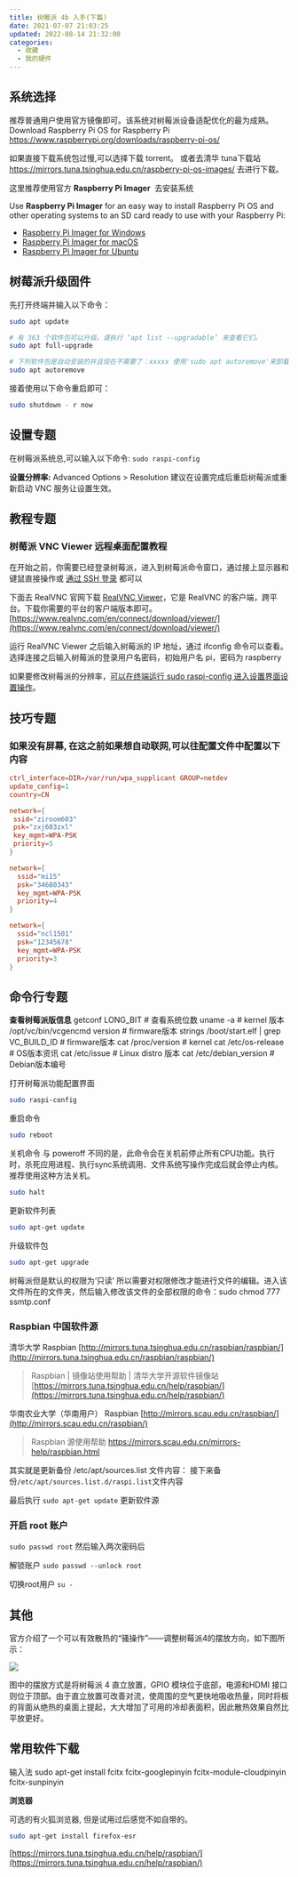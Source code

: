 ```yaml
---
title: 树莓派 4b 入手(下篇)
date: 2021-07-07 21:03:25
updated: 2022-08-14 21:32:00
categories:
  - 收藏
  - 我的硬件
---
```


## 系统选择

推荐普通用户使用官方镜像即可。该系统对树莓派设备适配优化的最为成熟。
Download Raspberry Pi OS for Raspberry Pi
<https://www.raspberrypi.org/downloads/raspberry-pi-os/>

如果直接下载系统包过慢,可以选择下载 torrent。
或者去清华 tuna下载站
<https://mirrors.tuna.tsinghua.edu.cn/raspberry-pi-os-images/> 去进行下载。

这里推荐使用官方 **Raspberry Pi Imager**  去安装系统

Use **Raspberry Pi Imager** for an easy way to install Raspberry Pi OS and other operating systems to an SD card ready to use with your Raspberry Pi:

* [Raspberry Pi Imager for Windows](https://downloads.raspberrypi.org/imager/imager_1.4.exe)
* [Raspberry Pi Imager for macOS](https://downloads.raspberrypi.org/imager/imager_1.4.dmg)
* [Raspberry Pi Imager for Ubuntu](https://downloads.raspberrypi.org/imager/imager_1.4_amd64.deb)

## 树莓派升级固件

先打开终端并输入以下命令：

```sh
sudo apt update

# 有 363 个软件包可以升级。请执行 ‘apt list --upgradable’ 来查看它们。
sudo apt full-upgrade

# 下列软件包是自动安装的并且现在不需要了：xxxxx 使用'sudo apt autoremove'来卸载它(它们)。
sudo apt autoremove
```

接着使用以下命令重启即可：

```sh
sudo shutdown - r now
```

## 设置专题

在树莓派系统总,可以输入以下命令:
`sudo raspi-config`

**设置分辨率:**
Advanced Options > Resolution
建议在设置完成后重启树莓派或重新启动 VNC 服务让设置生效。

## 教程专题

### 树莓派 VNC Viewer 远程桌面配置教程

在开始之前，你需要已经登录树莓派，进入到树莓派命令窗口，通过接上显示器和键鼠直接操作或 [通过 SSH 登录](http://shumeipai.nxez.com/2013/09/07/using-putty-to-log-in-to-the-raspberry-pie.html) 都可以

下面去 RealVNC 官网下载 [RealVNC Viewer](https://www.realvnc.com/en/connect/download/viewer/)，它是 RealVNC 的客户端，跨平台。下载你需要的平台的客户端版本即可。
[https://www.realvnc.com/en/connect/download/viewer/](https://www.realvnc.com/en/connect/download/viewer/)

运行 RealVNC Viewer 之后输入树莓派的 IP 地址，通过 ifconfig 命令可以查看。选择连接之后输入树莓派的登录用户名密码，初始用户名 pi，密码为 raspberry

如果要修改树莓派的分辨率，[可以在终端运行 sudo raspi-config 进入设置界面设置操作](http://shumeipai.nxez.com/2019/07/08/set-the-resolution-of-the-raspberry-pi-vnc.html)。

## 技巧专题

### 如果没有屏幕, 在这之前如果想自动联网,可以往配置文件中配置以下内容

```conf
ctrl_interface=DIR=/var/run/wpa_supplicant GROUP=netdev
update_config=1
country=CN

network={
 ssid="ziroom603"
 psk="zxj603zxl"
 key_mgmt=WPA-PSK
 priority=5
}

network={
  ssid="mi15"
  psk="34680343"
  key_mgmt=WPA-PSK
  priority=4
}

network={
  ssid="ncl1501"
  psk="12345678"
  key_mgmt=WPA-PSK
  priority=3
}
```

## 命令行专题

**查看树莓派版信息**
getconf LONG_BIT        # 查看系统位数
uname -a            # kernel 版本
/opt/vc/bin/vcgencmd  version   # firmware版本
strings /boot/start.elf  |  grep VC_BUILD_ID    # firmware版本
cat /proc/version       # kernel
cat /etc/os-release     # OS版本资讯
cat /etc/issue          # Linux distro 版本
cat /etc/debian_version     # Debian版本编号

打开树莓派功能配置界面

```sh
sudo raspi-config
```

重启命令

```sh
sudo reboot
```

关机命令
与 poweroff 不同的是，此命令会在关机前停止所有CPU功能。执行时，杀死应用进程、执行sync系统调用、文件系统写操作完成后就会停止内核。推荐使用这种方法关机。

```sh
sudo halt
```

更新软件列表

```sh
sudo apt-get update
```

升级软件包

```sh
sudo apt-get upgrade
```

树莓派但是默认的权限为‘只读’
所以需要对权限修改才能进行文件的编辑。进入该文件所在的文件夹，然后输入修改该文件的全部权限的命令：sudo chmod 777 ssmtp.conf

### Raspbian 中国软件源

清华大学
Raspbian [http://mirrors.tuna.tsinghua.edu.cn/raspbian/raspbian/](http://mirrors.tuna.tsinghua.edu.cn/raspbian/raspbian/)

> Raspbian | 镜像站使用帮助 | 清华大学开源软件镜像站
[https://mirrors.tuna.tsinghua.edu.cn/help/raspbian/](https://mirrors.tuna.tsinghua.edu.cn/help/raspbian/)

华南农业大学（华南用户）
Raspbian [http://mirrors.scau.edu.cn/raspbian/](http://mirrors.scau.edu.cn/raspbian/)

> Raspbian 源使用帮助 https://mirrors.scau.edu.cn/mirrors-help/raspbian.html

其实就是更新备份 /etc/apt/sources.list 文件内容：
接下来备份` /etc/apt/sources.list.d/raspi.list `文件内容

最后执行 `sudo apt-get update` 更新软件源

### 开启 root 账户

`sudo passwd root`
然后输入两次密码后

解锁账户
`sudo passwd --unlock root`

切换root用户 `su - `

## 其他

官方介绍了一个可以有效散热的“骚操作”——调整树莓派4的摆放方向，如下图所示：

![](/images/收藏-我的硬件/树莓派/%E6%95%A3%E7%83%AD.png)

图中的摆放方式是将树莓派 4 直立放置，GPIO 模块位于底部，电源和HDMI 接口则位于顶部。由于直立放置可改善对流，使周围的空气更快地吸收热量，同时将板的背面从绝热的桌面上提起，大大增加了可用的冷却表面积，因此散热效果自然比平放更好。

## 常用软件下载

输入法
sudo apt-get install fcitx fcitx-googlepinyin fcitx-module-cloudpinyin fcitx-sunpinyin

**浏览器**

可选的有火狐浏览器, 但是试用过后感觉不如自带的。

```sh
sudo apt-get install firefox-esr
```

[https://mirrors.tuna.tsinghua.edu.cn/help/raspbian/](https://mirrors.tuna.tsinghua.edu.cn/help/raspbian/)
